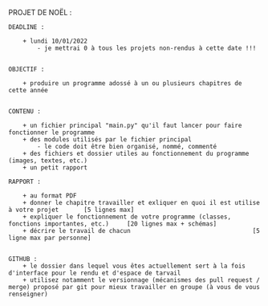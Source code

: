 PROJET DE NOËL : 


	DEADLINE : 

		+ lundi 10/01/2022
			- je mettrai 0 à tous les projets non-rendus à cette date !!!


	OBJECTIF : 

		+ produire un programme adossé à un ou plusieurs chapitres de cette année


	CONTENU : 

		+ un fichier principal "main.py" qu'il faut lancer pour faire fonctionner le programme
		+ des modules utilisés par le fichier principal 
			- le code doit être bien organisé, nommé, commenté
		+ des fichiers et dossier utiles au fonctionnement du programme (images, textes, etc.)
		+ un petit rapport

	RAPPORT :

		+ au format PDF
		+ donner le chapitre travailler et exliquer en quoi il est utilise à votre projet 		[5 lignes max]
		+ expliquer le fonctionnement de votre programme (classes, fonctions importantes, etc.)		[20 lignes max + schémas]
		+ décrire le travail de chacun 									[5 ligne max par personne]


	GITHUB :
		+ le dossier dans lequel vous êtes actuellement sert à la fois d'interface pour le rendu et d'espace de tarvail 
		+ utilisez notamment le versionnage (mécanismes des pull request / merge) proposé par git pour mieux travailler en groupe (à vous de vous renseigner)
